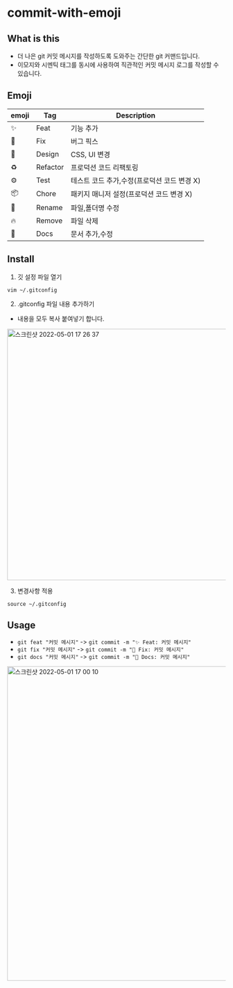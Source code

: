 # commit-with-emoji

## What is this

- 더 나은 git 커밋 메시지를 작성하도록 도와주는 간단한 git 커맨드입니다.
- 이모지와 시멘틱 태그를 동시에 사용하여 직관적인 커밋 메시지 로그를 작성할 수 있습니다.

## Emoji

| emoji | Tag      | Description                                 |
| ----- | -------- | ------------------------------------------- |
| ✨    | Feat     | 기능 추가                                   |
| 🐛    | Fix      | 버그 픽스                                   |
| 💄    | Design   | CSS, UI 변경                                |
| ♻️    | Refactor | 프로덕션 코드 리팩토링                      |
| ⚙     | Test     | 테스트 코드 추가,수정(프로덕션 코드 변경 X) |
| 📦    | Chore    | 패키지 매니저 설정(프로덕션 코드 변경 X)    |
| 🚚    | Rename   | 파일,폴더명 수정                            |
| 🔥    | Remove   | 파일 삭제                                   |
| 📝    | Docs     | 문서 추가,수정                              |

## Install

1. 깃 설정 파일 열기

```
vim ~/.gitconfig
```

2. .gitconfig 파일 내용 추가하기
- 내용을 모두 복사 붙여넣기 합니다.

<img width="578" alt="스크린샷 2022-05-01 17 26 37" src="https://user-images.githubusercontent.com/84373490/166138142-ded84300-9918-4070-86cb-a85cb887acd6.png">

3. 변경사항 적용

```
source ~/.gitconfig
```


## Usage

- `git feat "커밋 메시지"` -> `git commit -m "✨ Feat: 커밋 메시지"`
- `git fix "커밋 메시지"` -> `git commit -m "🐛 Fix: 커밋 메시지"`
- `git docs "커밋 메시지"` -> `git commit -m "📝 Docs: 커밋 메시지"`


<img width="723" alt="스크린샷 2022-05-01 17 00 10" src="https://user-images.githubusercontent.com/84373490/166137529-cab51e33-96f5-4b5e-8cde-2d7a7777cb3f.png">


